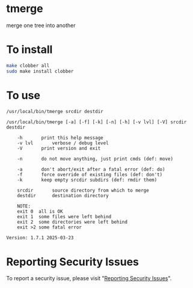 # tmerge

merge one tree into another


# To install

```sh
make clobber all
sudo make install clobber
```


# To use

```sh
/usr/local/bin/tmerge srcdir destdir
```

```
/usr/local/bin/tmerge [-a] [-f] [-k] [-n] [-h] [-v lvl] [-V] srcdir destdir

	-h	     print this help message
	-v lvl 	     verbose / debug level
	-V	     print version and exit

	-n	     do not move anything, just print cmds (def: move)

	-a	     don't abort/exit after a fatal error (def: do)
	-f	     force override of existing files (def: don't)
	-k	     keep empty srcdir subdirs (def: rmdir them)

	srcdir	     source directory from which to merge
	destdir	     destination directory

    NOTE:
	exit 0	all is OK
	exit 1	some files were left behind
	exit 2	some directories were left behind
	exit >2 some fatal error

Version: 1.7.1 2025-03-23
```


# Reporting Security Issues

To report a security issue, please visit "[Reporting Security Issues](https://github.com/lcn2/tmerge/security/policy)".
